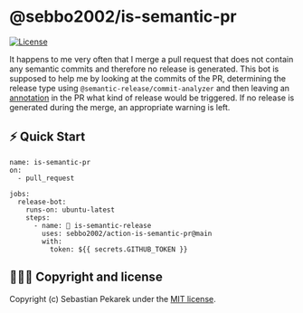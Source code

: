 # @sebbo2002/is-semantic-pr

[![License](https://img.shields.io/badge/license-MIT-blue.svg?style=flat-square)](LICENSE)

It happens to me very often that I merge a pull request that does not contain any semantic commits and therefore no 
release is generated. This bot is supposed to help me by looking at the commits of the PR, determining the release type 
using `@semantic-release/commit-analyzer` and then leaving an [annotation](https://github.com/actions/toolkit/tree/main/packages/core#annotations) 
in the PR what kind of release would be triggered. If no release is generated during the merge, an appropriate warning 
is left.


## ⚡️ Quick Start

```
name: is-semantic-pr
on:
  - pull_request

jobs:
  release-bot:
    runs-on: ubuntu-latest
    steps:
      - name: 🤖 is-semantic-release
        uses: sebbo2002/action-is-semantic-pr@main
        with:
          token: ${{ secrets.GITHUB_TOKEN }}
```


## 🙆🏼‍♂️ Copyright and license

Copyright (c) Sebastian Pekarek under the [MIT license](LICENSE).
